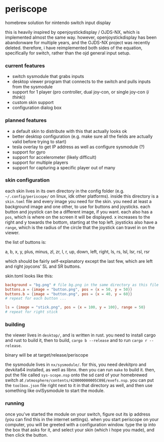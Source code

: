 # periscope
homebrew solution for nintendo switch input display

this is heavily inspired by openjoystickdisplay / OJDS-NX, which is implemented almost the same way. however, openjoystickdisplay has been abandonware for multiple years, and the OJDS-NX project was recently deleted.
therefore, i have reimplemented both sides of the equation, specifically for switch, rather than the ojd general input setup.

### current features
* switch sysmodule that grabs inputs
* desktop viewer program that connects to the switch and pulls inputs from the sysmodule
* support for 1 player (pro controller, dual joy-con, or single joy-con (*i think*))
* custom skin support
* configuration dialog box

### planned features
* a default skin to distribute with this that actually looks ok
* better desktop configuration (e.g. make sure all the fields are actually valid before trying to start)
* tesla overlay to get IP address as well as configure sysmodule (?)
* support for gyro
* support for accelerometer (likely difficult)
* support for multiple players
* support for capturing a specific player out of many

### skin configuration
each skin lives in its own directory in the config folder (e.g. `~/.config/periscope/` on linux, idk other platforms). inside this directory
is a `skin.toml` file and every image you need for the skin. you need at least a background image and one other, to use for buttons and joysticks.
each button and joystick can be a different image, if you want. each also has a `pos`, which is where on the screen it will be displayed. x increases
to the right and y towards the bottom, starting at the top left. joysticks also have a `range`, which is the radius of the circle that the joystick
can travel in on the viewer.

the list of buttons is:

a, b, x, y, plus, minus, zl, zr, l, r, up, down, left, right, ls, rs, lsl, lsr, rsl, rsr

which should be fairly self-explanatory except the last few, which are left and right joycons' SL and SR buttons.

skin.toml looks like this:
```toml
background = "bg.png" # file bg.png in the same directory as this file
buttons.a = {image = "button.png", pos = {x = 50, y = 50}}
buttons.b = {image = "button.png", pos = {x = 40, y = 60}}
# repeat for each button ...

ls = {image = "stick.png", pos = {x = 100, y = 100}, range = 50}
# repeat for right stick
```

### building
the viewer lives in `desktop/`, and is written in rust. you need to install cargo and rust to build it, then to build, `cargo b --release` and to run `cargo r --release`.

binary will be at target/release/periscope

the sysmodule lives in `nx/sysmodule/`. for this, you need devkitpro and devkita64 installed, as well as libnx. then you can run `make` to build it. then, put the file called `sys-scope.nsp` onto the sd
card of your homebrewed switch at `/atmosphere/contents/420000000005C09E/exefs.nsp`. you can put the `toolbox.json` file right next to it in that directory as well, and then use something like
ovlSysmodule to start the module.

### running

once you've started the module on your switch, figure out its ip address (you can find this in the internet settings). when you start periscope on your computer,
you will be greeted with a configuration window. type the ip into the box that asks for it, and select your skin (which i hope you made), and then
click the button.

